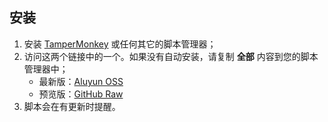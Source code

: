 ## 安装

1. 安装 [TamperMonkey](https://www.tampermonkey.net) 或任何其它的脚本管理器；
2. 访问这两个链接中的一个。如果没有自动安装，请复制 __全部__ 内容到您的脚本管理器中；
    - 最新版：[Aluyun OSS](https://exlg.oss-cn-shanghai.aliyuncs.com/latest/dist/extend-luogu.min.user.js)
    - 预览版：[GitHub Raw](https://github.com/extend-luogu/extend-luogu/raw/preview/dist/extend-luogu.min.user.js)
3. 脚本会在有更新时提醒。